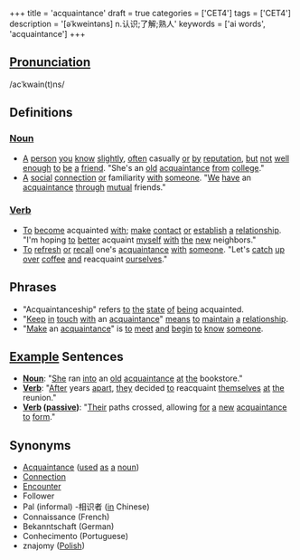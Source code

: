 +++
title = 'acquaintance'
draft = true
categories = ['CET4']
tags = ['CET4']
description = '[əˈkweintəns] n.认识;了解;熟人'
keywords = ['ai words', 'acquaintance']
+++

## [Pronunciation](/en/post/pronunciation/)
/acˈkwain(t)ns/

## Definitions
### [Noun](/en/post/noun/)
- [A](/en/post/a/) [person](/en/post/person/) [you](/en/post/you/) [know](/en/post/know/) [slightly](/en/post/slightly/), [often](/en/post/often/) casually [or](/en/post/or/) [by](/en/post/by/) [reputation](/en/post/reputation/), [but](/en/post/but/) [not](/en/post/not/) [well](/en/post/well/) [enough](/en/post/enough/) [to](/en/post/to/) [be](/en/post/be/) [a](/en/post/a/) [friend](/en/post/friend/). "She's an [old](/en/post/old/) [acquaintance](/en/post/acquaintance/) [from](/en/post/from/) [college](/en/post/college/)."
- [A](/en/post/a/) [social](/en/post/social/) [connection](/en/post/connection/) [or](/en/post/or/) familiarity [with](/en/post/with/) [someone](/en/post/someone/). "[We](/en/post/we/) [have](/en/post/have/) an [acquaintance](/en/post/acquaintance/) [through](/en/post/through/) [mutual](/en/post/mutual/) friends."

### [Verb](/en/post/verb/)
- [To](/en/post/to/) [become](/en/post/become/) acquainted [with](/en/post/with/); [make](/en/post/make/) [contact](/en/post/contact/) [or](/en/post/or/) [establish](/en/post/establish/) [a](/en/post/a/) [relationship](/en/post/relationship/). "I'm hoping [to](/en/post/to/) [better](/en/post/better/) acquaint [myself](/en/post/myself/) [with](/en/post/with/) [the](/en/post/the/) [new](/en/post/new/) neighbors."
- [To](/en/post/to/) [refresh](/en/post/refresh/) [or](/en/post/or/) [recall](/en/post/recall/) one's [acquaintance](/en/post/acquaintance/) [with](/en/post/with/) [someone](/en/post/someone/). "Let's [catch](/en/post/catch/) [up](/en/post/up/) [over](/en/post/over/) [coffee](/en/post/coffee/) [and](/en/post/and/) reacquaint [ourselves](/en/post/ourselves/)."

## Phrases
- "Acquaintanceship" refers [to](/en/post/to/) [the](/en/post/the/) [state](/en/post/state/) [of](/en/post/of/) [being](/en/post/being/) acquainted.
- "[Keep](/en/post/keep/) [in](/en/post/in/) [touch](/en/post/touch/) [with](/en/post/with/) an [acquaintance](/en/post/acquaintance/)" [means](/en/post/means/) [to](/en/post/to/) [maintain](/en/post/maintain/) [a](/en/post/a/) [relationship](/en/post/relationship/).
- "[Make](/en/post/make/) an [acquaintance](/en/post/acquaintance/)" is [to](/en/post/to/) [meet](/en/post/meet/) [and](/en/post/and/) [begin](/en/post/begin/) [to](/en/post/to/) [know](/en/post/know/) [someone](/en/post/someone/).

## [Example](/en/post/example/) Sentences
- **[Noun](/en/post/noun/)**: "[She](/en/post/she/) ran [into](/en/post/into/) an [old](/en/post/old/) [acquaintance](/en/post/acquaintance/) [at](/en/post/at/) [the](/en/post/the/) bookstore."
- **[Verb](/en/post/verb/)**: "[After](/en/post/after/) years [apart](/en/post/apart/), [they](/en/post/they/) decided [to](/en/post/to/) reacquaint [themselves](/en/post/themselves/) [at](/en/post/at/) [the](/en/post/the/) reunion."
- **[Verb](/en/post/verb/) ([passive](/en/post/passive/))**: "[Their](/en/post/their/) paths crossed, allowing [for](/en/post/for/) [a](/en/post/a/) [new](/en/post/new/) [acquaintance](/en/post/acquaintance/) [to](/en/post/to/) [form](/en/post/form/)."

## Synonyms
- [Acquaintance](/en/post/acquaintance/) ([used](/en/post/used/) [as](/en/post/as/) [a](/en/post/a/) [noun](/en/post/noun/))
- [Connection](/en/post/connection/)
- [Encounter](/en/post/encounter/)
- Follower
- Pal (informal)
-相识者 ([in](/en/post/in/) Chinese)
- Connaissance (French)
- Bekanntschaft (German)
- Conhecimento (Portuguese)
- znajomy ([Polish](/en/post/polish/))
